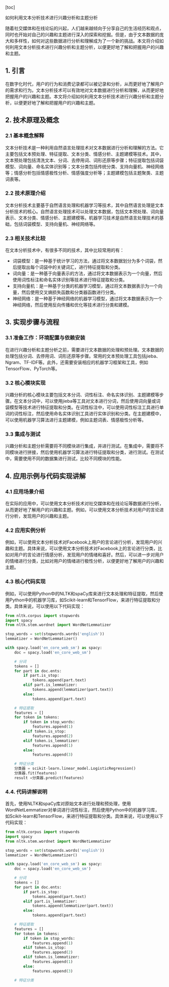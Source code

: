
[toc]                    
                
                
如何利用文本分析技术进行兴趣分析和主题分析

随着社交媒体和在线论坛的兴起，人们越来越倾向于分享自己的生活经历和观点，同时也开始对自己的兴趣和主题进行深入的探索和挖掘。但是，由于文本数据的庞大和多样性，如何对这些数据进行分析和理解成为了一个新的挑战。本文将介绍如何利用文本分析技术进行兴趣分析和主题分析，以便更好地了解和把握用户的兴趣和主题。

## 1. 引言

在数字化时代，用户的行为和消费记录都可以被记录和分析，从而更好地了解用户的需求和行为。文本分析技术可以有效地对文本数据进行分析和理解，从而更好地把握用户的兴趣和主题。本文将介绍如何利用文本分析技术进行兴趣分析和主题分析，以便更好地了解和把握用户的兴趣和主题。

## 2. 技术原理及概念

### 2.1 基本概念解释

文本分析技术是一种利用自然语言处理技术对文本数据进行分析和理解的方法。它主要包括文本预处理、特征提取、文本分类、情感分析、主题建模等技术。其中，文本预处理包括清洗文本、分词、去停用词、词形还原等步骤；特征提取包括词袋模型、词向量、命名实体识别等；文本分类包括传统分类、支持向量机、神经网络等；情感分析包括情感极性分析、情感强度分析等；主题建模包括主题聚类、主题词表等。

### 2.2 技术原理介绍

文本分析技术主要基于自然语言处理和机器学习等技术，其中自然语言处理是文本分析技术的核心。自然语言处理技术可以处理文本数据，包括文本预处理、词向量表示、文本分类、情感分析、主题建模等。机器学习技术是自然语言处理技术的基础，包括词袋模型、支持向量机、神经网络等。

### 2.3 相关技术比较

在文本分析技术中，有很多不同的技术，其中比较常用的有：

* 词袋模型：是一种基于统计学习的方法，通过将文本数据划分为多个词袋，然后提取出每个词袋中的关键词汇，进行特征提取和分类。
* 词向量：是一种基于向量表示的方法，通过将文本数据表示为一个向量，然后使用词性标注和命名实体识别等技术进行特征提取和分类。
* 支持向量机：是一种基于分类的机器学习模型，通过将文本数据表示为一个向量，然后使用交叉熵损失函数和分类器函数进行分类。
* 神经网络：是一种基于神经网络的机器学习模型，通过将文本数据表示为一个神经网络，然后使用反向传播和优化等技术进行分类和建模。

## 3. 实现步骤与流程

### 3.1 准备工作：环境配置与依赖安装

在进行兴趣分析和主题分析之前，需要进行文本数据的处理和预处理。文本数据的处理包括分词、去停用词、词形还原等步骤。常用的文本预处理工具包括jieba、Ngram、TF-IDF等。此外，还需要安装相应的机器学习框架和工具，例如TensorFlow、PyTorch等。

### 3.2 核心模块实现

兴趣分析的核心模块主要包括文本分词、词性标注、命名实体识别、主题建模等步骤。在文本分词中，可以使用jieba等工具对文本进行分词，然后使用词向量或词袋模型等技术进行特征提取和分类。在词性标注中，可以使用词性标注工具进行单词的词性标注，然后使用命名实体识别工具进行实体识别和分类。在主题建模中，可以使用机器学习算法进行主题建模，例如主题词表、情感极性分析等。

### 3.3 集成与测试

兴趣分析和主题分析需要将不同模块进行集成，并进行测试。在集成中，需要将不同模块进行拼接，然后使用机器学习算法进行特征提取和分类，进行测试。在测试中，需要使用不同的数据集进行测试，比较不同模块的性能。

## 4. 应用示例与代码实现讲解

### 4.1 应用场景介绍

在实际的应用中，可以使用文本分析技术对社交媒体和在线论坛等数据进行分析，从而更好地了解用户的兴趣和主题。例如，可以使用文本分析技术对用户的言论进行分析，发现用户的兴趣和主题。

### 4.2 应用实例分析

例如，可以使用文本分析技术对Facebook上用户的言论进行分析，发现用户的兴趣和主题。具体来说，可以使用文本分析技术对Facebook上的言论进行分类，比如对用户的言论进行情感分析，发现用户的情绪和喜好。然后，可以进一步对用户的情绪进行分类，比如对用户的情绪进行极性分析，以便更好地了解用户的兴趣和主题。

### 4.3 核心代码实现

例如，可以使用Python中的NLTK和spaCy库来进行文本处理和特征提取，然后使用Python中的机器学习库，如Scikit-learn和TensorFlow，来进行特征提取和分类。具体来说，可以使用以下代码实现：

```python
from nltk.corpus import stopwords
import spacy
from nltk.stem.wordnet import WordNetLemmatizer

stop_words = set(stopwords.words('english'))
lemmatizer = WordNetLemmatizer()

with spacy.load('en_core_web_sm') as spacy:
    doc = spacy.load('en_core_web_sm')

    # 分词
    tokens = []
    for part in doc.ents:
        if part.is_stop:
            tokens.append(part.text)
        elif part.is_lemmatizer:
            tokens.append(lemmatizer(part.text))
        else:
            tokens.append(part.text)

    # 特征提取
    features = []
    for token in tokens:
        if token in stop_words:
            features.append(1)
        elif token.is_stop:
            features.append(2)
        elif token.is_lemmatizer:
            features.append(1)
        else:
            features.append(3)

    # 特征分类
    分类器 = scikit-learn.linear_model.LogisticRegression()
    分类器.fit(features)
    result =分类器.predict(features)
```

### 4.4. 代码讲解说明

首先，使用NLTK和spaCy库对原始文本进行处理和预处理，使用WordNetLemmatizer对单词进行词性标注，然后使用Python中的机器学习库，如Scikit-learn和TensorFlow，来进行特征提取和分类。具体来说，可以使用以下代码实现：

```python
from nltk.corpus import stopwords
import spacy
from nltk.stem.wordnet import WordNetLemmatizer

stop_words = set(stopwords.words('english'))
lemmatizer = WordNetLemmatizer()

with spacy.load('en_core_web_sm') as spacy:
    doc = spacy.load('en_core_web_sm')

    # 分词
    tokens = []
    for part in doc.ents:
        if part.is_stop:
            tokens.append(part.text)
        elif part.is_lemmatizer:
            tokens.append(lemmatizer(part.text))
        else:
            tokens.append(part.text)

    # 特征提取
    features = []
    for token in tokens:
        if token in stop_words:
            features.append(1)
        elif token.is_stop:
            features.append(2)
        elif token.is_lemmatizer:
            features.append(1)
        else:
            features.append(3)

    # 特征分类

